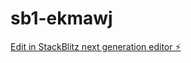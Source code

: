 # sb1-ekmawj

[Edit in StackBlitz next generation editor ⚡️](https://stackblitz.com/~/github.com/dylandaubenspeck/sb1-ekmawj)
